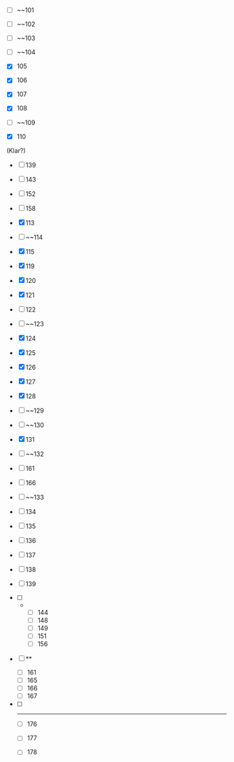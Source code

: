 - [ ] ~~101
- [ ] ~~102
- [ ] ~~103
- [ ] ~~104
- [x] 105
- [x] 106

- [x] 107
- [x] 108
- [ ] ~~109
- [x] 110

(Klar?)
- [ ] 139
- [ ] 143
- [ ] 152
- [ ] 158

- [x] 113
- [ ] ~~114
- [x] 115
- [x] 119
- [x] 120
- [x] 121
- [ ] 122

- [ ] ~~123
- [x] 124
- [x] 125
- [x] 126
- [x] 127
- [x] 128
- [ ] ~~129

- [ ] ~~130
- [x] 131
- [ ] ~~132
- [ ] 161
- [ ] 166

- [ ] ~~133
- [ ] 134
- [ ] 135
- [ ] 136
- [ ] 137
- [ ] 138
- [ ] 139

- [ ] *
	- [ ] 144
	- [ ] 148
	- [ ] 149
	- [ ] 151
	- [ ] 156
- [ ] **
	- [ ] 161
	- [ ] 165
	- [ ] 166
	- [ ] 167
- [ ] ***
	- [ ] 176
	- [ ] 177
	- [ ] 178


